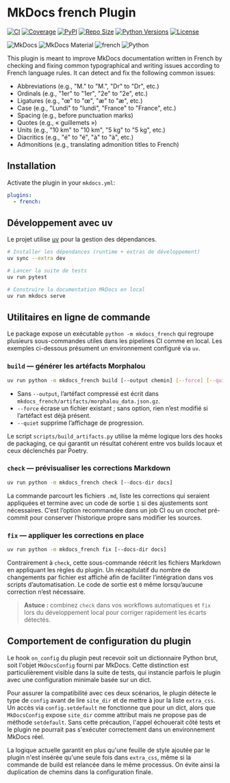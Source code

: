 # MkDocs french Plugin

[![CI](https://github.com/yves-chevallier/mkdocs-french/actions/workflows/ci.yml/badge.svg)](https://github.com/yves-chevallier/mkdocs-french/actions/workflows/ci.yml)
[![Coverage](https://codecov.io/gh/yves-chevallier/mkdocs-french/branch/main/graph/badge.svg)](https://codecov.io/gh/yves-chevallier/mkdocs-french)
[![PyPI](https://img.shields.io/pypi/v/mkdocs-french.svg)](https://pypi.org/project/mkdocs-french/)
[![Repo Size](https://img.shields.io/github/repo-size/yves-chevallier/mkdocs-french.svg)](https://github.com/yves-chevallier/mkdocs-french)
[![Python Versions](https://img.shields.io/pypi/pyversions/mkdocs-french.svg?logo=python)](https://pypi.org/project/mkdocs-french/)
[![License](https://img.shields.io/badge/License-MIT-yellow.svg)](LICENSE.md)

![MkDocs](https://img.shields.io/badge/MkDocs-1.6+-blue.svg?logo=mkdocs)
![MkDocs Material](https://img.shields.io/badge/MkDocs%20Material-supported-success.svg?logo=materialdesign)
![french](https://img.shields.io/badge/french-API-lightgrey.svg?logo=french)
![Python](https://img.shields.io/badge/Python-typed-blue.svg?logo=python)

This plugin is meant to improve MkDocs documentation written in French by checking and fixing common typographical and writing issues according to French language rules. It can detect and fix the following common issues:

- Abbreviations (e.g., "M." to "M.", "Dr" to "Dr", etc.)
- Ordinals (e.g., "1er" to "1er", "2e" to "2e", etc.)
- Ligatures (e.g., "œ" to "œ", "æ" to "æ", etc.)
- Case (e.g., "Lundi" to "lundi", "France" to "France", etc.)
- Spacing (e.g., before punctuation marks)
- Quotes (e.g., « guillemets »)
- Units (e.g., "10 km" to "10 km", "5 kg" to "5 kg", etc.)
- Diacritics (e.g., "é" to "é", "à" to "à", etc.)
- Admonitions (e.g., translating admonition titles to French)

## Installation

Activate the plugin in your `mkdocs.yml`:

```yaml
plugins:
  - french:
```

## Développement avec uv

Le projet utilise [uv](https://github.com/astral-sh/uv) pour la gestion des dépendances.

```bash
# Installer les dépendances (runtime + extras de développement)
uv sync --extra dev

# Lancer la suite de tests
uv run pytest

# Construire la documentation MkDocs en local
uv run mkdocs serve
```

## Utilitaires en ligne de commande

Le package expose un exécutable `python -m mkdocs_french` qui regroupe plusieurs sous-commandes utiles dans les pipelines CI comme en local. Les exemples ci-dessous présument un environnement configuré via `uv`.

### `build` — générer les artéfacts Morphalou

```bash
uv run python -m mkdocs_french build [--output chemin] [--force] [--quiet]
```

- Sans `--output`, l’artéfact compressé est écrit dans `mkdocs_french/artifacts/morphalou_data.json.gz`.
- `--force` écrase un fichier existant ; sans option, rien n’est modifié si l’artéfact est déjà présent.
- `--quiet` supprime l’affichage de progression.

Le script `scripts/build_artifacts.py` utilise la même logique lors des hooks de packaging, ce qui garantit un résultat cohérent entre vos builds locaux et ceux déclenchés par Poetry.

### `check` — prévisualiser les corrections Markdown

```bash
uv run python -m mkdocs_french check [--docs-dir docs]
```

La commande parcourt les fichiers `.md`, liste les corrections qui seraient appliquées et termine avec un code de sortie `1` si des ajustements sont nécessaires. C’est l’option recommandée dans un job CI ou un crochet pré-commit pour conserver l’historique propre sans modifier les sources.

### `fix` — appliquer les corrections en place

```bash
uv run python -m mkdocs_french fix [--docs-dir docs]
```

Contrairement à `check`, cette sous-commande réécrit les fichiers Markdown en appliquant les règles du plugin. Un récapitulatif du nombre de changements par fichier est affiché afin de faciliter l’intégration dans vos scripts d’automatisation. Le code de sortie est `0` même lorsqu’aucune correction n’est nécessaire.

> **Astuce :** combinez `check` dans vos workflows automatiques et `fix` lors du développement local pour corriger rapidement les écarts détectés.

## Comportement de configuration du plugin

Le hook `on_config` du plugin peut recevoir soit un dictionnaire Python brut,
soit l'objet `MkDocsConfig` fourni par MkDocs. Cette distinction est
particulièrement visible dans la suite de tests, qui instancie parfois le
plugin avec une configuration minimale basée sur un dict.

Pour assurer la compatibilité avec ces deux scénarios, le plugin détecte le
type de `config` avant de lire `site_dir` et de mettre à jour la liste
`extra_css`. Un accès via `config.setdefault` ne fonctionne que pour un dict,
alors que `MkDocsConfig` expose `site_dir` comme attribut mais ne propose pas de
méthode `setdefault`. Sans cette précaution, l'appel échouerait côté tests et le
plugin ne pourrait pas s'exécuter correctement dans un environnement MkDocs
réel.

La logique actuelle garantit en plus qu'une feuille de style ajoutée par le
plugin n'est insérée qu'une seule fois dans `extra_css`, même si la commande de
build est relancée dans le même processus. On évite ainsi la duplication de
chemins dans la configuration finale.
